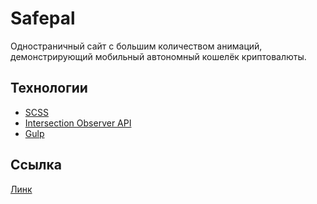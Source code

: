 # Safepal
Одностраничный сайт с большим количеством анимаций, демонстрирующий мобильный автономный кошелёк криптовалюты.

## Технологии
- [SCSS](https://sass-lang.com/documentation/)
- [Intersection Observer API](https://developer.mozilla.org/en-US/docs/Web/API/Intersection_Observer_API)
- [Gulp](https://gulpjs.com/)
## Ссылка
[Линк](https://tyradire.github.io/safepal-gulp/)
